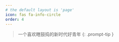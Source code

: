 ```yaml
---
# the default layout is 'page'
icon: fas fa-info-circle
order: 4
---
```


> 一个喜欢瞎鼓捣的新时代好青年
{: .prompt-tip }
